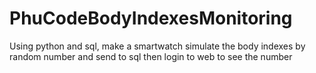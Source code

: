 # PhuCodeBodyIndexesMonitoring
Using python and sql, make a smartwatch simulate the body indexes by random number and send to sql then login to web to see the number
